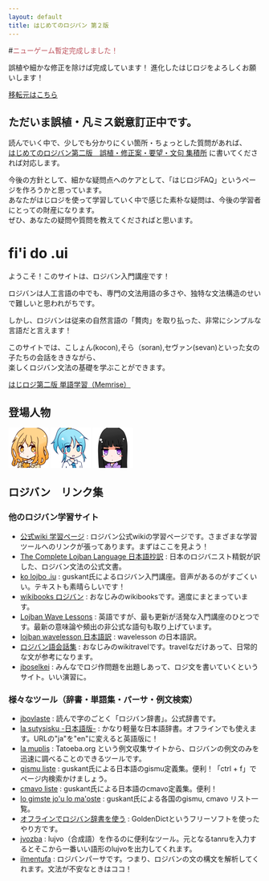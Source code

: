 ```yaml
---
layout: default
title: はじめてのロジバン 第２版
---
```


#<font color="#bf545e">ニューゲーム暫定完成しました！</font>

誤植や細かな修正を除けば完成しています！ 進化したはじロジをよろしくお願いします！

[移転元はこちら](http://seesaawiki.jp/hajiloji/)

## ただいま誤植・凡ミス鋭意訂正中です。

読んでいく中で、少しでも分かりにくい箇所・ちょっとした質問があれば、  
[はじめてのロジバン第二版　誤植・修正案・要望・文句 集積所](https://groups.google.com/forum/#!topic/ponjo_lojbo_citno_girzu/nVv9M7N7yMk) に書いてくだされば対応します。

今後の方針として、細かな疑問点へのケアとして、「はじロジFAQ」というページを作ろうかと思っています。  
あなたがはじロジを使って学習していく中で感じた素朴な疑問は、今後の学習者にとっての財産になります。  
ぜひ、あなたの疑問や質問を教えてくださればと思います。

# fi'i do .ui
ようこそ！このサイトは、ロジバン入門講座です！

ロジバンは人工言語の中でも、専門の文法用語の多さや、独特な文法構造のせいで難しいと思われがちです。  

しかし、ロジバンは従来の自然言語の「贅肉」を取り払った、非常にシンプルな言語だと言えます！  

このサイトでは、こしょん(kocon),そら（soran),セヴァン(sevan)といった女の子たちの会話をききながら、  
楽しくロジバン文法の基礎を学ぶことができます。

<a href="http://www.memrise.com/course/748346/-14197/" target="_blank">はじロジ第二版 単語学習（Memrise）</a>


## 登場人物
![](./assets/pixra/koc1.png)
![](./assets/pixra/sor2.png)
![](./assets/pixra/sev1.png)


## ロジバン　リンク集

### 他のロジバン学習サイト

<div class="target_blank">
<ul  class="small">
<li ><a href="http://mw.lojban.org/papri/%E5%AD%A6%E7%BF%92" target="_blank">公式wiki 学習ページ</a>
 : ロジバン公式wikiの学習ページです。さまざまな学習ツールへのリンクが張ってあります。まずはここを見よう！</li>
<li ><a href="http://mhagiwara.github.com/cll-ja/" target="_blank">The Complete Lojban Language 日本語抄訳</a>
 : 日本のロジバニスト精鋭が訳した、ロジバン文法の公式文書。</li>
<li ><a href="http://guskant.github.io/kolojbo.iu/" target="_blank">ko lojbo .iu</a>
 : guskant氏によるロジバン入門講座。音声があるのがすごくいい。テキストも素晴らしいです！</li>
<li ><a href="http://ja.wikibooks.org/wiki/%E3%83%AD%E3%82%B8%E3%83%90%E3%83%B3" target="_blank">wikibooks ロジバン</a>
 : おなじみのwikibooksです。適度にまとまっています。</li>
<li ><a href="http://mw.lojban.org/papri/Lojban_Wave_Lessons" target="_blank">Lojban Wave Lessons</a>
 : 英語ですが、最も更新が活発な入門講座のひとつです。最新の意味論や頻出の非公式な語句も取り上げています。</li>
<li ><a href="http://misonikomilojban.blogspot.jp/search/label/lojban%20wavelessons" target="_blank">lojban wavelesson 日本語訳</a>
 : wavelesson の日本語訳。</li>
<li ><a href="http://wikitravel.org/ja/%E3%83%AD%E3%82%B8%E3%83%90%E3%83%B3%E8%AA%9E%E4%BC%9A%E8%A9%B1%E9%9B%86" target="_blank">ロジバン語会話集</a>
 : おなじみのwikitravelです。travelなだけあって、日常的な文が参考になります。</li>
<li ><a href="http://lojban.qx11.info/jboselkei/" target="_blank">jboselkei</a>
 : みんなでロジ作問題を出題しあって、ロジ文を書いていくというサイト。いい演習に。</li>
</ul>

<h3 >様々なツール（辞書・単語集・パーサ・例文検索）</h3>
<ul  class="small">
<li ><a href="http://jbovlaste.lojban.org/" target="_blank">jbovlaste</a>
 : 読んで字のごとく「ロジバン辞書」。公式辞書です。</li>
<li ><a href="http://mw.lojban.org/extensions/ilmentufa/i/ja/" target="_blank">la sutysisku -日本語版-</a>
 : かなり軽量な日本語辞書。オフラインでも使えます。URLの"ja"を"en"に変えると英語版に！</li>
<li ><a href="http://mw.lojban.org/extensions/ilmentufa/i/muplis/index.html#sisku/" target="_blank">la muplis</a>
 : Tatoeba.org という例文収集サイトから、ロジバンの例文のみを迅速に調べることのできるツールです。</li>
<li ><a href="http://guskant.github.io/lojbo/gismu-cmavo/jpn-gimste.html" target="_blank">gismu liste</a>
 : guskant氏による日本語のgismu定義集。便利！「ctrl + f」でページ内検索かけましょう。</li>
<li ><a href="http://guskant.github.io/lojbo/gismu-cmavo/jpn-mahoste.html" target="_blank">cmavo liste</a>
 : guskant氏による日本語のcmavo定義集。便利！</li>
<li ><a href="http://guskant.github.io/lojbo/gismu-cmavo.html" target="_blank">lo gimste jo'u lo ma'oste</a>
 : guskant氏による各国のgismu, cmavo リスト一覧。</li>
<li ><a href="http://cogas.github.io/article/jbo_goldendict.html" target="_blank">オフラインでロジバン辞書を使う</a>
 : GoldenDictというフリーソフトを使ったやり方です。</li>
<li ><a href="http://jwodder.freeshell.org/lojban/jvozba.cgi" target="_blank">jvozba</a>
 : lujvo（合成語）を作るのに便利なツール。元となるtanruを入力するとそこから一番いい語形のlujvoを出力してくれます。</li>
<li ><a href="http://ilmen.tk/lojban/camxes.html" target="_blank">ilmentufa</a>
 : ロジバンパーサです。つまり、ロジバンの文の構文を解析してくれます。文法が不安なときはココ！</li>
</ul>
</div>


